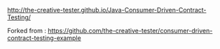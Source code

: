 http://the-creative-tester.github.io/Java-Consumer-Driven-Contract-Testing/


Forked from : https://github.com/the-creative-tester/consumer-driven-contract-testing-example